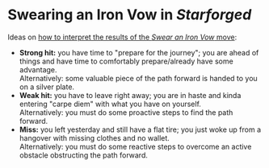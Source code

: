 # Swearing an Iron Vow in *Starforged*

Ideas on [how to interpret the results of the *Swear an Iron Vow* move][discussion]:

[discussion]: https://old.reddit.com/r/Ironsworn/comments/11jv5iq/swear_an_iron_vow_how_to_narrate_a_difference/jb5at19/

 - **Strong hit:** you have time to "prepare for the journey";
   you are ahead of things and have time to comfortably prepare/already have some advantage.  
   Alternatively: some valuable piece of the path forward is handed to you on a silver plate.
 - **Weak hit:** you have to leave right away;
   you are in haste and kinda entering "carpe diem" with what you have on yourself.  
   Alternatively: you must do some proactive steps to find the path forward.
 - **Miss:** you left yesterday and still have a flat tire;
   you just woke up from a hangover with missing clothes and no wallet.  
   Alternatively: you must do some reactive steps to overcome an active obstacle obstructing the path forward.

